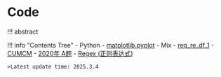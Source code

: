 # Code

!!! abstract
	

!!! info "Contents Tree"
    - Python
        - [matplotlib.pyplot](Python/matplotlib.pyplot/1.md)
        - Mix
            - [req_re_df_1](Python/Mix/req_re_df_250209.md)
    - [CUMCM](CUMCM/index.md)
        - [2020年 A题](CUMCM/20A.md)
    - [Regex (正则表达式)](Regex.md)

	>Latest update time: 2025.3.4

